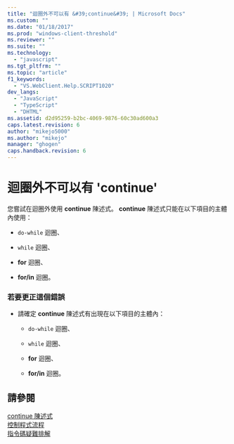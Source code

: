 ```yaml
---
title: "迴圈外不可以有 &#39;continue&#39; | Microsoft Docs"
ms.custom: ""
ms.date: "01/18/2017"
ms.prod: "windows-client-threshold"
ms.reviewer: ""
ms.suite: ""
ms.technology: 
  - "javascript"
ms.tgt_pltfrm: ""
ms.topic: "article"
f1_keywords: 
  - "VS.WebClient.Help.SCRIPT1020"
dev_langs: 
  - "JavaScript"
  - "TypeScript"
  - "DHTML"
ms.assetid: d2d95259-b2bc-4069-9876-60c30ad600a3
caps.latest.revision: 6
author: "mikejo5000"
ms.author: "mikejo"
manager: "ghogen"
caps.handback.revision: 6
---
```

# 迴圈外不可以有 &#39;continue&#39;
您嘗試在迴圈外使用 **continue** 陳述式。  **continue** 陳述式只能在以下項目的主體內使用：  
  
-   `do-while` 迴圈、  
  
-   `while` 迴圈、  
  
-   **for** 迴圈、  
  
-   **for\/in** 迴圈。  
  
### 若要更正這個錯誤  
  
-   請確定 **continue** 陳述式有出現在以下項目的主體內：  
  
    -   `do-while` 迴圈、  
  
    -   `while` 迴圈、  
  
    -   **for** 迴圈、  
  
    -   **for\/in** 迴圈。  
  
## 請參閱  
 [continue 陳述式](../../javascript/reference/continue-statement-javascript.md)   
 [控制程式流程](../../javascript/controlling-program-flow-javascript.md)   
 [指令碼疑難排解](../../javascript/advanced/troubleshooting-your-scripts-javascript.md)